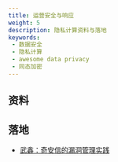 ```yaml
---
title: 运营安全与响应
weight: 5
description: 隐私计算资料与落地
keywords:
 - 数据安全
 - 隐私计算
 - awesome data privacy
 - 同态加密
---
```



## 资料

## 落地
- [武鑫：奇安信的漏洞管理实践](https://mp.weixin.qq.com/s/IwR3MR9AsMezEAE95QiuBA)

